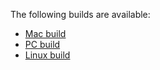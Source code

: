 The following builds are available:
- [Mac build](https://github.com/kelzheng/bloqit/tree/master/builds/bloqit-mac.app.zip)
- [PC build](https://github.com/kelzheng/bloqit/tree/master/builds/Windows%20Build)
- [Linux build](https://github.com/kelzheng/bloqit/tree/master/builds/Linux%20Build)
